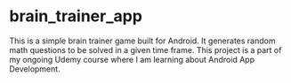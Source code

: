 # brain_trainer_app
This is a simple brain trainer game built for Android. It generates random math questions to be solved in a given time frame.
This project is a part of my ongoing Udemy course where I am learning about Android App Development.
